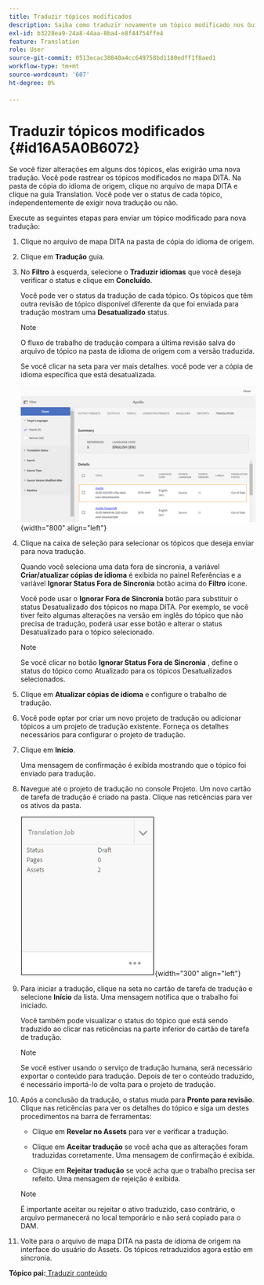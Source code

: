 ```yaml
---
title: Traduzir tópicos modificados
description: Saiba como traduzir novamente um tópico modificado nos Guias do AEM.
exl-id: b3228ea9-24a8-44aa-8ba4-e8f44754ffe4
feature: Translation
role: User
source-git-commit: 0513ecac38840a4cc649758bd1180edff1f8aed1
workflow-type: tm+mt
source-wordcount: '607'
ht-degree: 0%

---
```


# Traduzir tópicos modificados {#id16A5A0B6072}

Se você fizer alterações em alguns dos tópicos, elas exigirão uma nova tradução. Você pode rastrear os tópicos modificados no mapa DITA. Na pasta de cópia do idioma de origem, clique no arquivo de mapa DITA e clique na guia Translation. Você pode ver o status de cada tópico, independentemente de exigir nova tradução ou não.

Execute as seguintes etapas para enviar um tópico modificado para nova tradução:

1. Clique no arquivo de mapa DITA na pasta de cópia do idioma de origem.

1. Clique em **Tradução** guia.

1. No **Filtro** à esquerda, selecione o **Traduzir idiomas** que você deseja verificar o status e clique em **Concluído**.

   Você pode ver o status da tradução de cada tópico. Os tópicos que têm outra revisão de tópico disponível diferente da que foi enviada para tradução mostram uma **Desatualizado** status.

   >[!NOTE]
   >
   > O fluxo de trabalho de tradução compara a última revisão salva do arquivo de tópico na pasta de idioma de origem com a versão traduzida.

   Se você clicar na seta para ver mais detalhes. você pode ver a cópia de idioma específica que está desatualizada.

   ![](images/out-of-sync-uuid.png){width="800" align="left"}

1. Clique na caixa de seleção para selecionar os tópicos que deseja enviar para nova tradução.

   Quando você seleciona uma data fora de sincronia, a variável **Criar/atualizar cópias de idioma** é exibida no painel Referências e a variável **Ignorar Status Fora de Sincronia** botão acima do **Filtro** ícone.

   Você pode usar o **Ignorar Fora de Sincronia** botão para substituir o status Desatualizado dos tópicos no mapa DITA. Por exemplo, se você tiver feito algumas alterações na versão em inglês do tópico que não precisa de tradução, poderá usar esse botão e alterar o status Desatualizado para o tópico selecionado.

   >[!NOTE]
   >
   > Se você clicar no botão **Ignorar Status Fora de Sincronia** , define o status do tópico como Atualizado para os tópicos Desatualizados selecionados.

1. Clique em **Atualizar cópias de idioma** e configure o trabalho de tradução.

1. Você pode optar por criar um novo projeto de tradução ou adicionar tópicos a um projeto de tradução existente. Forneça os detalhes necessários para configurar o projeto de tradução.

1. Clique em **Início**.

   Uma mensagem de confirmação é exibida mostrando que o tópico foi enviado para tradução.

1. Navegue até o projeto de tradução no console Projeto. Um novo cartão de tarefa de tradução é criado na pasta. Clique nas reticências para ver os ativos da pasta.

   ![](images/incremental-job.PNG){width="300" align="left"}

1. Para iniciar a tradução, clique na seta no cartão de tarefa de tradução e selecione **Início** da lista. Uma mensagem notifica que o trabalho foi iniciado.

   Você também pode visualizar o status do tópico que está sendo traduzido ao clicar nas reticências na parte inferior do cartão de tarefa de tradução.

   >[!NOTE]
   >
   > Se você estiver usando o serviço de tradução humana, será necessário exportar o conteúdo para tradução. Depois de ter o conteúdo traduzido, é necessário importá-lo de volta para o projeto de tradução.

1. Após a conclusão da tradução, o status muda para **Pronto para revisão**. Clique nas reticências para ver os detalhes do tópico e siga um destes procedimentos na barra de ferramentas:

   - Clique em **Revelar no Assets** para ver e verificar a tradução.

   - Clique em **Aceitar tradução** se você acha que as alterações foram traduzidas corretamente. Uma mensagem de confirmação é exibida.

   - Clique em **Rejeitar tradução** se você acha que o trabalho precisa ser refeito. Uma mensagem de rejeição é exibida.

   >[!NOTE]
   >
   > É importante aceitar ou rejeitar o ativo traduzido, caso contrário, o arquivo permanecerá no local temporário e não será copiado para o DAM.

1. Volte para o arquivo de mapa DITA na pasta de idioma de origem na interface do usuário do Assets. Os tópicos retraduzidos agora estão em sincronia.


**Tópico pai:**[ Traduzir conteúdo](translation.md)
